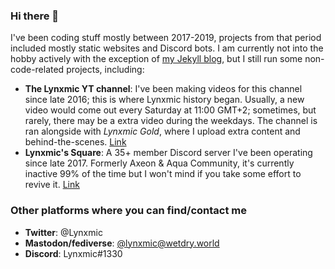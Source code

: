 ### Hi there 👋

I've been coding stuff mostly between 2017-2019, projects from that period included mostly static websites and Discord bots. I am currently not into the hobby actively with the exception of [my Jekyll blog](https://lynxmic.github.io), but I still run some non-code-related projects, including:

* **The Lynxmic YT channel**: I've been making videos for this channel since late 2016; this is where Lynxmic history began. Usually, a new video would come out every Saturday at 11:00 GMT+2; sometimes, but rarely, there may be a extra video during the weekdays. The channel is ran alongside with *Lynxmic Gold*, where I upload extra content and behind-the-scenes. [Link](https://youtube.com/@lynxmic)
* **Lynxmic's Square**: A 35+ member Discord server I've been operating since late 2017. Formerly Axeon & Aqua Community, it's currently inactive 99% of the time but I won't mind if you take some effort to revive it. [Link](https://discord.io/lynxmic)

### Other platforms where you can find/contact me

* **Twitter**: @Lynxmic
* **Mastodon/fediverse**: [@lynxmic@wetdry.world](https://wetdry.world/@lynxmic)
* **Discord**: Lynxmic#1330

